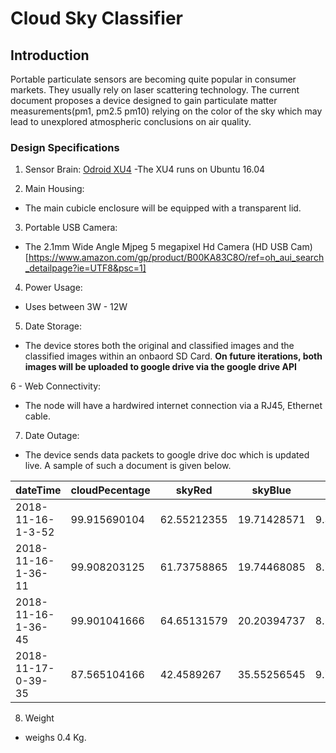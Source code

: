 # Cloud Sky Classifier
## Introduction 
Portable particulate sensors are becoming quite popular in consumer markets. They usually rely on laser scattering technology. The current document proposes a device designed to gain particulate matter measurements(pm1, pm2.5 pm10) relying on the color of the sky which may lead to unexplored atmospheric conclusions on air quality.  

### Design Specifications  

1. Sensor Brain: [Odroid XU4](https://www.hardkernel.com/shop/odroid-xu4/)
-The XU4 runs on Ubuntu 16.04

2. Main Housing:
 -  The main cubicle enclosure will be equipped with a transparent lid.

3. Portable USB Camera: 
 - The 2.1mm Wide Angle Mjpeg 5 megapixel Hd Camera
   (HD USB Cam)[https://www.amazon.com/gp/product/B00KA83C8O/ref=oh_aui_search_detailpage?ie=UTF8&psc=1]

4. Power Usage:
- Uses between 3W - 12W

5. Date Storage: 
- The device stores both the original and classified images and the classified images within an onbaord SD Card.
 **On future iterations, both images will be uploaded to google drive via the google drive API**

6 - Web Connectivity: 
- The node will have a hardwired internet connection via a RJ45, Ethernet cable. 

7. Date Outage: 
- The device sends data packets to google drive doc which is updated live. A sample of such a document is given below.

| dateTime           | cloudPecentage    | skyRed      | skyBlue     | skyGreen    | cloudRed    | cloudGreen  | cloudBlue   |
|--------------------|-------------------|-------------|-------------|-------------|-------------|-------------|-------------|
| 2018-11-16-1-3-52  | 99.915690104 | 62.55212355 | 19.71428571 | 9.38996139  | 206.7500106 | 164.4323958 | 163.6759312 |
| 2018-11-16-1-36-11 | 99.908203125 | 61.73758865 | 19.74468085 | 8.783687943 | 205.9728234 | 163.5578037 | 163.3365068 |
| 2018-11-16-1-36-45 | 99.901041666 | 64.65131579 | 20.20394737 | 8.190789474 | 206.1724232 | 163.5491991 | 162.2137793 |
| 2018-11-17-0-39-35 | 87.565104166 | 42.4589267  | 35.55256545 | 9.74578534  | 118.6922491 | 112.523855  | 97.73108922 


8. Weight 
- weighs 0.4 Kg.

